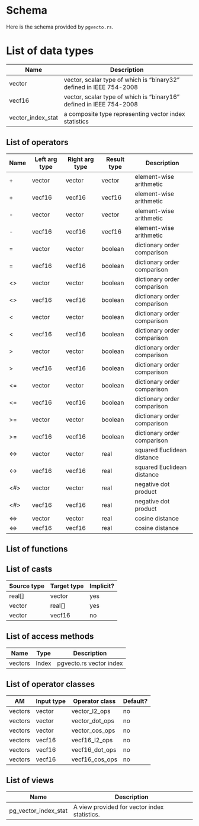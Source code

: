 # Schema

Here is the schema provided by `pgvecto.rs`.

# List of data types

| Name              | Description                                                          |
| ----------------- | -------------------------------------------------------------------- |
| vector            | vector, scalar type of which is “binary32”  defined in IEEE 754-2008 |
| vecf16            | vector, scalar type of which is “binary16”  defined in IEEE 754-2008 |
| vector_index_stat | a composite type representing vector index statistics                |

## List of operators

| Name | Left arg type | Right arg type | Result type | Description                 |
| ---- | ------------- | -------------- | ----------- | --------------------------- |
| +    | vector        | vector         | vector      | element-wise arithmetic     |
| +    | vecf16        | vecf16         | vecf16      | element-wise arithmetic     |
| -    | vector        | vector         | vector      | element-wise arithmetic     |
| -    | vecf16        | vecf16         | vecf16      | element-wise arithmetic     |
| =    | vector        | vector         | boolean     | dictionary order comparison |
| =    | vecf16        | vecf16         | boolean     | dictionary order comparison |
| <>   | vector        | vector         | boolean     | dictionary order comparison |
| <>   | vecf16        | vecf16         | boolean     | dictionary order comparison |
| <    | vector        | vector         | boolean     | dictionary order comparison |
| <    | vecf16        | vecf16         | boolean     | dictionary order comparison |
| >    | vector        | vector         | boolean     | dictionary order comparison |
| >    | vecf16        | vecf16         | boolean     | dictionary order comparison |
| <=   | vector        | vector         | boolean     | dictionary order comparison |
| <=   | vecf16        | vecf16         | boolean     | dictionary order comparison |
| >=   | vector        | vector         | boolean     | dictionary order comparison |
| >=   | vecf16        | vecf16         | boolean     | dictionary order comparison |
| <->  | vector        | vector         | real        | squared Euclidean distance  |
| <->  | vecf16        | vecf16         | real        | squared Euclidean distance  |
| <#>  | vector        | vector         | real        | negative dot product        |
| <#>  | vecf16        | vecf16         | real        | negative dot product        |
| <=>  | vector        | vector         | real        | cosine distance             |
| <=>  | vecf16        | vecf16         | real        | cosine distance             |

## List of functions

## List of casts

| Source type | Target type | Implicit? |
| ----------- | ----------- | --------- |
| real[]      | vector      | yes       |
| vector      | real[]      | yes       |
| vector      | vecf16      | no        |

## List of access methods

| Name    | Type  | Description             |
| ------- | ----- | ----------------------- |
| vectors | Index | pgvecto.rs vector index |

## List of operator classes

| AM      | Input type | Operator class | Default? |
| ------- | ---------- | -------------- | -------- |
| vectors | vector     | vector_l2_ops  | no       |
| vectors | vector     | vector_dot_ops | no       |
| vectors | vector     | vector_cos_ops | no       |
| vectors | vecf16     | vecf16_l2_ops  | no       |
| vectors | vecf16     | vecf16_dot_ops | no       |
| vectors | vecf16     | vecf16_cos_ops | no       |

## List of views

| Name                 | Description                                  |
| -------------------- | -------------------------------------------- |
| pg_vector_index_stat | A view provided for vector index statistics. |
